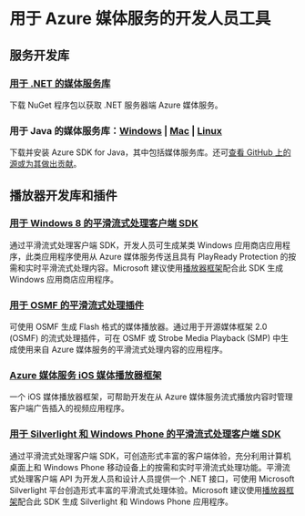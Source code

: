 <properties 
  pageTitle="媒体服务开发人员工具 - Azure 微软云"
  metakeywords="" 
  description="" 
  services="" 
  documentationCenter="media-services-dev-tools" 
  authors="" 
  manager="Tiffena" 
  editor="EricChen"/>


<h1>用于 Azure 媒体服务的开发人员工具</h1>
<h2 id="header-0">服务开发库</h2>
<h3><a href="http://nuget.org/packages/windowsazure.mediaservices" ms.pgarea="content" ms.cmpgrp="body" ms.cmptyp="link" ms.cmpnm="用于 .NET 的媒体服务库" ms.title="" km.title="" ms.interactiontype="1">用于 .NET 的媒体服务库</a></h3>
<p>下载 NuGet 程序包以获取 .NET 服务器端 Azure 媒体服务。</p>
<h3>用于 Java 的媒体服务库：<a href="hhttp://www.windowsazure.com/en-us/documentation/articles/java-download-windows/" ms.pgarea="content" ms.cmpgrp="body" ms.cmptyp="link" ms.cmpnm="Windows" ms.title="" km.title="" ms.interactiontype="1">Windows</a> | <a href="http://www.windowsazure.com/en-us/documentation/articles/java-download-mac/" ms.pgarea="content" ms.cmpgrp="body" ms.cmptyp="link" ms.cmpnm="Mac" ms.title="" km.title="" ms.interactiontype="1">Mac</a> | <a href="http://www.windowsazure.com/en-us/documentation/articles/java-download-linux/" ms.pgarea="content" ms.cmpgrp="body" ms.cmptyp="link" ms.cmpnm="Linux" ms.title="" km.title="" ms.interactiontype="1">Linux</a></h3>
<p>下载并安装 Azure SDK for Java，其中包括媒体服务库。还可<a href="https://github.com/windowsazure/azure-sdk-for-java/" ms.pgarea="content" ms.cmpgrp="body" ms.cmptyp="link" ms.cmpnm="查看 GitHub 上的源或为其做出贡献" ms.title="" km.title="" ms.interactiontype="1">查看 GitHub 上的源或为其做出贡献</a>。</p>
<h2 id="header-1">播放器开发库和插件</h2>
<h3><a href="http://visualstudiogallery.msdn.microsoft.com/04423d13-3b3e-4741-a01c-1ae29e84fea6" ms.pgarea="content" ms.cmpgrp="body" ms.cmptyp="link" ms.cmpnm="用于 Windows 8 的平滑流式处理客户端 SDK" ms.title="" km.title="" ms.interactiontype="1">用于 Windows 8 的平滑流式处理客户端 SDK</a></h3>
<p>通过平滑流式处理客户端 SDK，开发人员可生成某类 Windows 应用商店应用程序，此类应用程序使用从 Azure 媒体服务传送且具有 PlayReady Protection 的按需和实时平滑流式处理内容。Microsoft 建议使用<a href="http://playerframework.codeplex.com/" ms.pgarea="content" ms.cmpgrp="body" ms.cmptyp="link" ms.cmpnm="播放器框架" ms.title="" km.title="" ms.interactiontype="1">播放器框架</a>配合此 SDK 生成 Windows 应用商店应用程序。</p>
<h3><a href="http://www.microsoft.com/en-us/download/details.aspx?id=36057" ms.pgarea="content" ms.cmpgrp="body" ms.cmptyp="link" ms.cmpnm="用于 OSMF 的平滑流式处理插件" ms.title="" km.title="" ms.interactiontype="1">用于 OSMF 的平滑流式处理插件</a></h3>
<p>可使用 OSMF 生成 Flash 格式的媒体播放器。通过用于开源媒体框架 2.0 (OSMF) 的流式处理插件，可在 OSMF 或 Strobe Media Playback (SMP) 中生成使用来自 Azure 媒体服务的平滑流式处理内容的应用程序。</p>
<h3><a href="https://github.com/WindowsAzure/azure-media-player-framework" ms.pgarea="content" ms.cmpgrp="body" ms.cmptyp="link" ms.cmpnm="Azure 媒体服务 iOS 媒体播放器框架" ms.title="" km.title="" ms.interactiontype="1">Azure 媒体服务 iOS 媒体播放器框架</a></h3>
<p>一个 iOS 媒体播放器框架，可帮助开发在从 Azure 媒体服务流式播放内容时管理客户端广告插入的视频应用程序。</p>
<h3><a href="http://www.microsoft.com/en-us/download/details.aspx?id=29940" ms.pgarea="content" ms.cmpgrp="body" ms.cmptyp="link" ms.cmpnm="用于 Silverlight 和 Windows Phone 的平滑流式处理客户端 SDK" ms.title="" km.title="" ms.interactiontype="1">用于 Silverlight 和 Windows Phone 的平滑流式处理客户端 SDK</a></h3>
<p>通过平滑流式处理客户端 SDK，可创造形式丰富的客户端体验，充分利用计算机桌面上和 Windows Phone 移动设备上的按需和实时平滑流式处理功能。平滑流式处理客户端 API 为开发人员和设计人员提供一个 .NET 接口，可使用 Microsoft Silverlight 平台创造形式丰富的平滑流式处理体验。Microsoft 建议使用<a href="http://playerframework.codeplex.com/" ms.pgarea="content" ms.cmpgrp="body" ms.cmptyp="link" ms.cmpnm="播放器框架" ms.title="" km.title="" ms.interactiontype="1">播放器框架</a>配合此 SDK 生成 Silverlight 和 Windows Phone 应用程序。</p>
